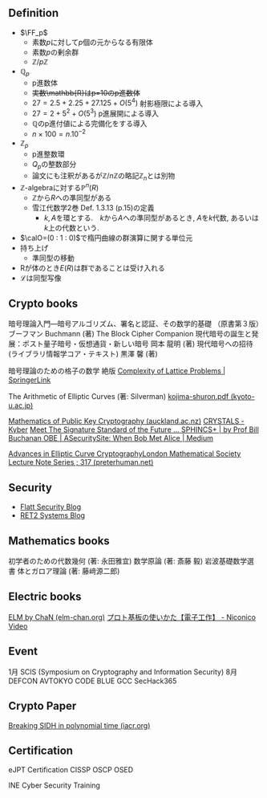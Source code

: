 $$
\newcommand{\calO}{\mathcal{O}}
\newcommand{\FF}{\mathbb{F}}
\newcommand{\tE}{\tilde{E}}
\newcommand{\ZZ}{\mathbb{Z}}
\newcommand{\QQ}{\mathbb{Q}}
\DeclareMathOperator{\Ker}{Ker}
\DeclareMathOperator{\ord}{ord}
$$
## Definition
- $\FF_p$
    - 素数$p$に対して$p$個の元からなる有限体
    - 素数$p$の剰余群
    - $\mathbb{Z}/p\mathbb{Z}$
- $\mathbb{Q}_p$
    - p進数体
    - ~~実数\mathbb{R}はp=10のp進数体~~
    - $27=2.5+2.25 + 27.125 + O(5^4)$ 射影極限による導入
    - $27 = 2 + 5^2 + O(5^3)$ p進展開による導入
    - $\mathbb{Q}$のp進付値による完備化をする導入
    - $n\times 100 = n.10^{-2}$
- $\mathbb{Z}_p$
    - p進整数環
    - $Q_p$の整数部分
    - 論文にも注釈があるが$\mathbb{Z}/n\mathbb{Z}$の略記$\mathbb{Z}_n$とは別物
- $\mathbb{Z}\text{-algebra}$に対する$\mathbb{P}^n(R)$
    - $\mathbb{Z}$から$R$への凖同型がある
    - 雪江代数学2巻 Def. 1.3.13 (p.15)の定義
      + $k, A$を環とする.　$k$から$A$への準同型があるとき, $A$を$k$代数, あるいは$k$上の代数という. 
- $\calO=(0 : 1 : 0)$で楕円曲線の群演算に関する単位元
- 持ち上げ
    - 準同型の移動
- Rが体のとき$E(R)$は群であることは受け入れる
- $\mathscr{L}$は同型写像

## Crypto books
暗号理論入門―暗号アルゴリズム、署名と認証、その数学的基礎 （原書第３版）ブーフマン Buchmann (著)
The Block Cipher Companion
現代暗号の誕生と発展：ポスト量子暗号・仮想通貨・新しい暗号 岡本 龍明 (著)
現代暗号への招待 (ライブラリ情報学コア・テキスト) 黒澤 馨 (著)

暗号理論のための格子の数学 絶版 
[Complexity of Lattice Problems | SpringerLink](https://link.springer.com/book/10.1007/978-1-4615-0897-7)

The Arithmetic of Elliptic Curves (著: Silverman)
[kojima-shuron.pdf (kyoto-u.ac.jp)](https://www.math.kyoto-u.ac.jp/~yukie/kojima-shuron.pdf)

[Mathematics of Public Key Cryptography (auckland.ac.nz)](https://www.math.auckland.ac.nz/~sgal018/crypto-book/crypto-book.html)
[CRYSTALS - Kyber](https://eprint.iacr.org/2017/634.pdf)
[Meet The Signature Standard of the Future … SPHINCS+ | by Prof Bill Buchanan OBE | ASecuritySite: When Bob Met Alice | Medium](https://medium.com/asecuritysite-when-bob-met-alice/meet-the-standard-of-the-future-sphincs-ee2b9e4c7b5e)

[Advances in Elliptic Curve CryptographyLondon Mathematical Society Lecture Note Series ; 317 (preterhuman.net)](https://cdn.preterhuman.net/texts/cryptography/Cambridge%20University%20Press.%20Advances%20in%20Elliptic%20Curve%20Cryptography%20(2005).pdf)

## Security
- [Flatt Security Blog](https://blog.flatt.tech/)
- [RET2 Systems Blog](https://blog.ret2.io/)

## Mathematics books
初学者のための代数幾何 (著: 永田雅宜)
数学原論 (著: 斎藤 毅)
岩波基礎数学選書 体とガロア理論 (著: 藤﨑源二郎)

## Electric books
[ELM by ChaN (elm-chan.org)](http://elm-chan.org/)
[プロト基板の使いかた【電子工作】 - Niconico Video](https://www.nicovideo.jp/watch/sm22265444)

## Event
1月 SCIS (Symposium on Cryptography and Information Security)
8月 DEFCON AVTOKYO
CODE BLUE
GCC
SecHack365

## Crypto Paper
[Breaking SIDH in polynomial time (iacr.org)](https://eprint.iacr.org/2022/1038)

## Certification
eJPT Certification
CISSP
OSCP
OSED

INE Cyber Security Training
